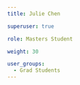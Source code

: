 ```yaml
---
title: Julie Chen

superuser: true

role: Masters Student

weight: 30

user_groups:
  - Grad Students
---
```

